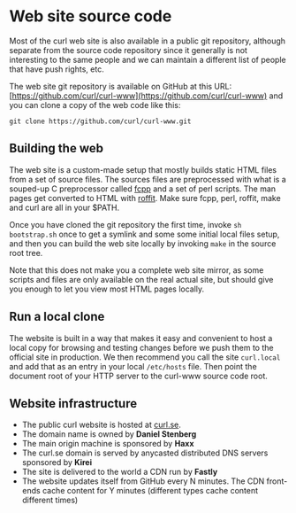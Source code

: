 # Web site source code

Most of the curl web site is also available in a public git repository,
although separate from the source code repository since it generally is not
interesting to the same people and we can maintain a different list of people
that have push rights, etc.

The web site git repository is available on GitHub at this URL:
[https://github.com/curl/curl-www](https://github.com/curl/curl-www) and
you can clone a copy of the web code like this:

    git clone https://github.com/curl/curl-www.git

## Building the web

The web site is a custom-made setup that mostly builds static HTML files from
a set of source files. The sources files are preprocessed with what is a
souped-up C preprocessor called [fcpp](https://daniel.haxx.se/projects/fcpp/)
and a set of perl scripts. The man pages get converted to HTML with
[roffit](https://daniel.haxx.se/projects/roffit/). Make sure fcpp, perl,
roffit, make and curl are all in your $PATH.

Once you have cloned the git repository the first time, invoke `sh
bootstrap.sh` once to get a symlink and some some initial local files setup,
and then you can build the web site locally by invoking `make` in the source
root tree.

Note that this does not make you a complete web site mirror, as some scripts
and files are only available on the real actual site, but should give you
enough to let you view most HTML pages locally.

## Run a local clone

The website is built in a way that makes it easy and convenient to host a
local copy for browsing and testing changes before we push them to the
official site in production. We then recommend you call the site `curl.local`
and add that as an entry in your local `/etc/hosts` file. Then point the
document root of your HTTP server to the curl-www source code root.

## Website infrastructure

- The public curl website is hosted at [curl.se](https://curl.se).
- The domain name is owned by **Daniel Stenberg**
- The main origin machine is sponsored by **Haxx**
- The curl.se domain is served by anycasted distributed DNS servers sponsored
  by **Kirei**
- The site is delivered to the world a CDN run by **Fastly**
- The website updates itself from GitHub every N minutes. The CDN front-ends
  cache content for Y minutes (different types cache content different times)
